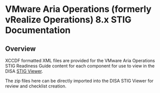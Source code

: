 # VMware Aria Operations (formerly vRealize Operations) 8.x STIG Documentation

## Overview
XCCDF formatted XML files are provided for the VMware Aria Operations STIG Readiness Guide content for each component for use to view in the DISA [STIG Viewer](https://public.cyber.mil/stigs/stig-viewing-tools/).  

The zip files here can be directly imported into the DISA STIG Viewer for review and checklist creation.
